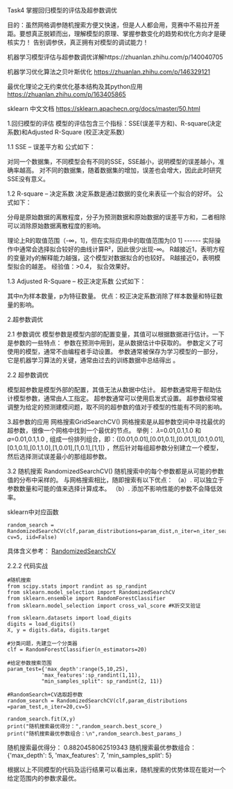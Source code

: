 Task4 掌握回归模型的评估及超参数调优

目的：虽然网格调参随机搜索方便又快速，但是人人都会用，竞赛中不易拉开差距。要想真正脱颖而出，理解模型的原理、掌握参数变化的趋势和优化方向才是硬核实力！
告别调参侠，真正拥有对模型的调试能力！


机器学习模型评估与超参数调优详解https://zhuanlan.zhihu.com/p/140040705

机器学习优化算法之贝叶斯优化 https://zhuanlan.zhihu.com/p/146329121 

最优化理论之无约束优化基本结构及其python应用 https://zhuanlan.zhihu.com/p/163405865

sklearn 中文文档  https://sklearn.apachecn.org/docs/master/50.html



1.回归模型的评估
   模型的评估包含三个指标：SSE(误差平方和)、R-square(决定系数)和Adjusted R-Square (校正决定系数）

1.1 SSE – 误差平方和
公式如下：

对同一个数据集，不同模型会有不同的SSE，SSE越小，说明模型的误差越小，准确率越高。
对不同的数据集，随着数据集的增加，误差也会增大，因此此时研究SSE没有意义。

1.2 R-square – 决定系数
决定系数是通过数据的变化来表征一个拟合的好坏。
公式如下：


分母是原始数据的离散程度，分子为预测数据和原始数据的误差平方和，二者相除可以消除原始数据离散程度的影响。

理论上R的取值范围（-∞，1]，但在实际应用中的取值范围为[0 1] ------ 实际操作中通常会选择拟合较好的曲线计算R²，因此很少出现-∞。
R越接近1，表明方程的变量对y的解释能力越强，这个模型对数据拟合的也较好。
R越接近0，表明模型拟合的越差。
经验值：>0.4， 拟合效果好。

1.3 Adjusted R-Square – 校正决定系数
公式如下：

其中n为样本数量，p为特征数量。
优点：校正决定系数消除了样本数量和特征数量的影响。

2.超参数调优
   
   2.1 参数调优
   模型参数是模型内部的配置变量，其值可以根据数据进行估计。一下是参数的一些特点：
   参数在预测中用到，是从数据估计中获取的。
   参数定义了可使用的模型，通常不由编程者手动设置。
   参数通常被保存为学习模型的一部分，它是机器学习算法的关键，通常由过去的训练数据中总结得出 。

2.2 超参数调优

模型超参数是模型外部的配置，其值无法从数据中估计。
超参数通常用于帮助估计模型参数，通常由人工指定。
超参数通常可以使用启发式设置。
超参数经常被调整为给定的预测建模问题，取不同的超参数的值对于模型的性能有不同的影响。

3.超参数的应用
   网格搜索GridSearchCV()
   网格搜索是从超参数空间中寻找最优的超参数，很像一个网格中找到一个最优的节点。
   举例： 𝜆=0.01,0.1,1.0 和 𝛼=0.01,0.1,1.0 , 组成一份排列组合，即：{[0.01,0.01],[0.01,0.1],[0.01,1],[0.1,0.01],[0.1,0.1],[0.1,1.0],[1,0.01],[1,0.1],[1,1]} ，然后针对每组超参数分别建立一个模型，然后选择测试误差最小的那组超参数。

3.2 随机搜索 RandomizedSearchCV()
随机搜索中的每个参数都是从可能的参数值的分布中采样的。
与网格搜索相比，随即搜索有以下优点：
（a）. 可以独立于参数数量和可能的值来选择计算成本。
（b）. 添加不影响性能的参数不会降低效率。

sklearn中对应函数
```
random_search =
RandomizedSearchCV(clf,param_distributions=param_dist,n_iter=n_iter_search, cv=5, iid=False)
```
具体含义参考：
[RandomizedSearchCV](https://scikit-learn.org/stable/modules/generated/sklearn.model_selection.RandomizedSearchCV.html) 

2.2.2 代码实战
```
#随机搜索
from scipy.stats import randint as sp_randint
from sklearn.model_selection import RandomizedSearchCV
from sklearn.ensemble import RandomForestClassifier
from sklearn.model_selection import cross_val_score #K折交叉验证

from sklearn.datasets import load_digits
digits = load_digits()
X, y = digits.data, digits.target

#分类问题，先建立一个分类器
clf = RandomForestClassifier(n_estimators=20)

#给定参数搜索范围
param_test={'max_depth':range(5,10,25),
           'max_features':sp_randint(1,11),
           "min_samples_split": sp_randint(2, 11)}

#RandomSearch+CV选取超参数
random_search = RandomizedSearchCV(clf,param_distributions =param_test,n_iter=20,cv=5)

random_search.fit(X,y)
print("随机搜索最优得分：",random_search.best_score_)
print("随机搜索最优参数组合：\n",random_search.best_params_)
```



随机搜索最优得分： 0.8820458062519343
随机搜索最优参数组合：
 {'max_depth': 5, 'max_features': 7, 'min_samples_split': 5}

根据以上不同模型的代码及运行结果可以看出来，随机搜索的优势体现在能对一个给定范围内的参数求最优。
